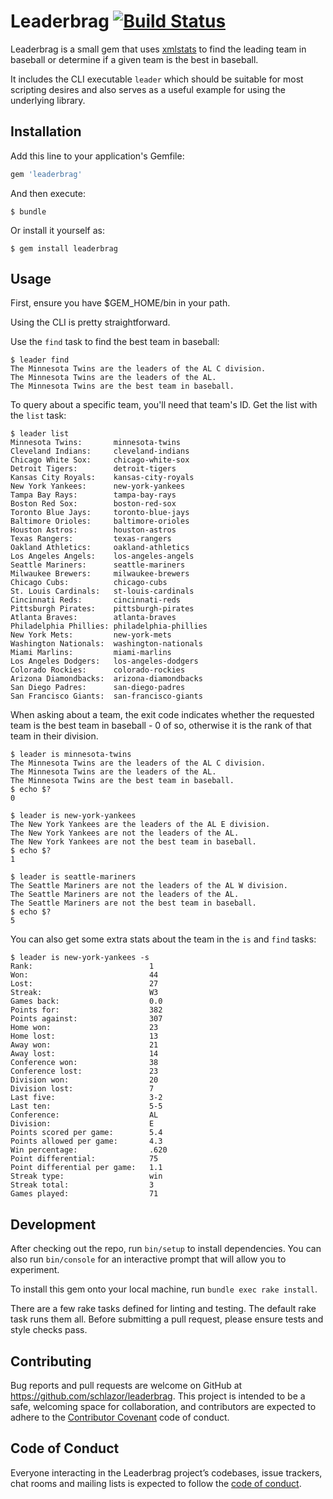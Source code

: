 # Leaderbrag [![Build Status](https://travis-ci.org/schlazor/leaderbrag.svg?branch=master)](https://travis-ci.org/schlazor/leaderbrag)

Leaderbrag is a small gem that uses [xmlstats](https://erikberg.com/api) to find the leading team in baseball or determine if a given team is the best in baseball. 

It includes the CLI executable `leader` which should be suitable for most scripting desires and also serves as a useful example for using the underlying library.

## Installation

Add this line to your application's Gemfile:

```ruby
gem 'leaderbrag'
```

And then execute:

    $ bundle

Or install it yourself as:

    $ gem install leaderbrag

## Usage

First, ensure you have $GEM_HOME/bin in your path.

Using the CLI is pretty straightforward.

Use the `find` task to find the best team in baseball:

```
$ leader find
The Minnesota Twins are the leaders of the AL C division.
The Minnesota Twins are the leaders of the AL.
The Minnesota Twins are the best team in baseball.
```

To query about a specific team, you'll need that team's ID. Get the list with the `list` task:
```
$ leader list
Minnesota Twins:       minnesota-twins
Cleveland Indians:     cleveland-indians
Chicago White Sox:     chicago-white-sox
Detroit Tigers:        detroit-tigers
Kansas City Royals:    kansas-city-royals
New York Yankees:      new-york-yankees
Tampa Bay Rays:        tampa-bay-rays
Boston Red Sox:        boston-red-sox
Toronto Blue Jays:     toronto-blue-jays
Baltimore Orioles:     baltimore-orioles
Houston Astros:        houston-astros
Texas Rangers:         texas-rangers
Oakland Athletics:     oakland-athletics
Los Angeles Angels:    los-angeles-angels
Seattle Mariners:      seattle-mariners
Milwaukee Brewers:     milwaukee-brewers
Chicago Cubs:          chicago-cubs
St. Louis Cardinals:   st-louis-cardinals
Cincinnati Reds:       cincinnati-reds
Pittsburgh Pirates:    pittsburgh-pirates
Atlanta Braves:        atlanta-braves
Philadelphia Phillies: philadelphia-phillies
New York Mets:         new-york-mets
Washington Nationals:  washington-nationals
Miami Marlins:         miami-marlins
Los Angeles Dodgers:   los-angeles-dodgers
Colorado Rockies:      colorado-rockies
Arizona Diamondbacks:  arizona-diamondbacks
San Diego Padres:      san-diego-padres
San Francisco Giants:  san-francisco-giants
```
When asking about a team, the exit code indicates whether the requested team is the best team in baseball - 0 of so, otherwise it is the rank of that team in their division.
```
$ leader is minnesota-twins
The Minnesota Twins are the leaders of the AL C division.
The Minnesota Twins are the leaders of the AL.
The Minnesota Twins are the best team in baseball.
$ echo $?
0

$ leader is new-york-yankees
The New York Yankees are the leaders of the AL E division.
The New York Yankees are not the leaders of the AL.
The New York Yankees are not the best team in baseball.
$ echo $?
1

$ leader is seattle-mariners
The Seattle Mariners are not the leaders of the AL W division.
The Seattle Mariners are not the leaders of the AL.
The Seattle Mariners are not the best team in baseball.
$ echo $?
5
```
You can also get some extra stats about the team in the `is` and `find` tasks:
```
$ leader is new-york-yankees -s
Rank:                          1
Won:                           44
Lost:                          27
Streak:                        W3
Games back:                    0.0
Points for:                    382
Points against:                307
Home won:                      23
Home lost:                     13
Away won:                      21
Away lost:                     14
Conference won:                38
Conference lost:               23
Division won:                  20
Division lost:                 7
Last five:                     3-2
Last ten:                      5-5
Conference:                    AL
Division:                      E
Points scored per game:        5.4
Points allowed per game:       4.3
Win percentage:                .620
Point differential:            75
Point differential per game:   1.1
Streak type:                   win
Streak total:                  3
Games played:                  71
```

## Development

After checking out the repo, run `bin/setup` to install dependencies. You can also run `bin/console` for an interactive prompt that will allow you to experiment.

To install this gem onto your local machine, run `bundle exec rake install`. 

There are a few rake tasks defined for linting and testing. The default rake task runs them all. Before submitting a pull request, please ensure tests and style checks pass.

## Contributing

Bug reports and pull requests are welcome on GitHub at https://github.com/schlazor/leaderbrag. This project is intended to be a safe, welcoming space for collaboration, and contributors are expected to adhere to the [Contributor Covenant](http://contributor-covenant.org) code of conduct.

## Code of Conduct

Everyone interacting in the Leaderbrag project’s codebases, issue trackers, chat rooms and mailing lists is expected to follow the [code of conduct](https://github.com/schlazor/leaderbrag/blob/master/CODE_OF_CONDUCT.md).
